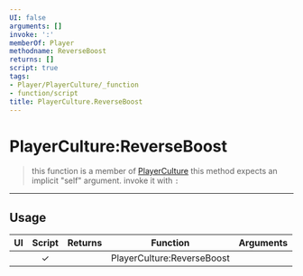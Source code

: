 ```yaml
---
UI: false
arguments: []
invoke: ':'
memberOf: Player
methodname: ReverseBoost
returns: []
script: true
tags:
- Player/PlayerCulture/_function
- function/script
title: PlayerCulture.ReverseBoost
---
```

# PlayerCulture:ReverseBoost
> this function is a member of [PlayerCulture](civ-6/lua/PlayerCulture.md)
> this method expects an implicit "self" argument. invoke it with `:`
-----
## Usage
|  UI | Script | Returns | Function | Arguments |
|:---:|:------:|-------:|:--------:|:---------|
| |✓||PlayerCulture:ReverseBoost||
